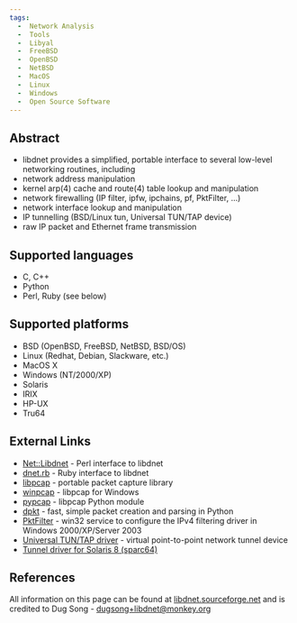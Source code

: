 ```yaml
---
tags:
  -  Network Analysis
  -  Tools
  -  Libyal
  -  FreeBSD
  -  OpenBSD
  -  NetBSD
  -  MacOS
  -  Linux
  -  Windows
  -  Open Source Software
---
```

## Abstract

- libdnet provides a simplified, portable interface to several low-level
  networking routines, including
- network address manipulation
- kernel arp(4) cache and route(4) table lookup and manipulation
- network firewalling (IP filter, ipfw, ipchains, pf, PktFilter, ...)
- network interface lookup and manipulation
- IP tunnelling (BSD/Linux tun, Universal TUN/TAP device)
- raw IP packet and Ethernet frame transmission

## Supported languages

- C, C++
- Python
- Perl, Ruby (see below)

## Supported platforms

- BSD (OpenBSD, FreeBSD, NetBSD, BSD/OS)
- Linux (Redhat, Debian, Slackware, etc.)
- MacOS X
- Windows (NT/2000/XP)
- Solaris
- IRIX
- HP-UX
- Tru64

## External Links

- [Net::Libdnet](https://metacpan.org/release/VMAN/Net-Libdnet-0.01) - Perl
  interface to libdnet
- [dnet.rb](http://www.shmoo.com/~bmc/software/ruby/ruby-dnet/) - Ruby
  interface to libdnet
- [libpcap](https://www.tcpdump.org/) - portable packet capture library
- [winpcap](https://www.winpcap.org/) - libpcap for Windows
- [pypcap](https://github.com/dugsong/pypcap) - libpcap Python module
- [dpkt](https://github.com/kbandla/dpkt) - fast, simple packet
  creation and parsing in Python
- [PktFilter](https://www.hsc.fr/securite-internet/) -
  win32 service to configure the IPv4 filtering driver in Windows
  2000/XP/Server 2003
- [Universal TUN/TAP driver](https://vtun.sourceforge.net/tun/) - virtual
  point-to-point network tunnel device
- [Tunnel driver for Solaris 8 (sparc64)](https://libdnet.sourceforge.net/tun-1.1-sol80.sparc64.gz)

## References

All information on this page can be found at
[libdnet.sourceforge.net](https://libdnet.sourceforge.net/) and is
credited to Dug Song - dugsong+libdnet@monkey.org
